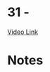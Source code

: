 # 31 - 

[Video Link]()

# Notes

<TimeStamp start="1:49" end="1:50">


</TimeStamp>

<TimeStamp start="3:15" end="0:53">


</TimeStamp>

<TimeStamp start="2:17" end="2:18">


</TimeStamp>

<TimeStamp start="5:06" end="5:07">


</TimeStamp>